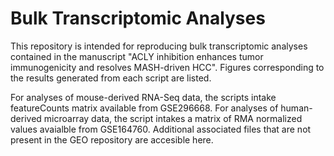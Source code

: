 # Bulk Transcriptomic Analyses
This repository is intended for reproducing bulk transcriptomic analyses contained in the manuscript "ACLY inhibition enhances tumor immunogenicity and resolves MASH-driven HCC". Figures corresponding to the results generated from each script are listed.

For analyses of mouse-derived RNA-Seq data, the scripts intake featureCounts matrix available from GSE296668. For analyses of human-derived microarray data, the script intakes a matrix of RMA normalized values avaialble from GSE164760. Additional associated files that are not present in the GEO repository are accesible here.
